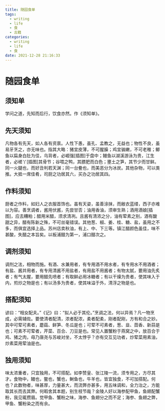 ```yaml
---
title: 随园食单
tags:
  - writing
  - life
  - 食
  - 古籍
categories:
  - writing
  - life
  - 食
date: 2021-12-28 21:16:33
---
```




# 随园食单

## 须知单

学问之道，先知而后行，饮食亦然。作《须知单》。

## 先天须知

凡物各有先天，如人各有资禀。人性下愚，虽孔、孟教之，无益也；物性不良，虽易牙烹之，亦无味也。指其大略：猪宜皮薄，不可腥臊；鸡宜骟嫩，不可老稚；鲫鱼以扁身白肚为佳，乌背者，必崛强[插图]于盘中；鳗鱼以湖溪游泳为贵，江生者，必槎丫[插图]其骨节；谷喂之鸭，其膘肥而白色；壅土之笋，其节少而甘鲜。同一火腿也，而好丑判若天渊；同一台鲞也，而美恶分为冰炭。其他杂物，可以类推。大抵一席佳肴，司厨之功居其六，买办之功居其四。

## 作料须知

厨者之作料，如妇人之衣服首饰也。虽有天姿，虽善涂抹，而敝衣蓝缕，西子亦难以为容。善烹调者，酱用伏酱，先尝甘否；油用香油，须审生熟；酒用酒娘[插图]，应去糟粕；醋用米醋，须求清冽。且酱有清浓之分，油有荤素之别，酒有酸甜之异，醋有陈新之殊，不可丝毫错误。其他葱、椒、姜、桂、糖、盐，虽用之不多，而俱宜选择上品。苏州店卖秋油，有上、中、下三等。镇江醋颜色虽佳，味不甚酸，失醋之本旨矣。以板浦醋为第一，浦口醋次之。

## 调剂须知

调剂之法，相物而施。有酒、水兼用者，有专用酒不用水者，有专用水不用酒者；有盐、酱并用者，有专用清酱不用盐者，有用盐不用酱者；有物太腻，要用油先炙者；有气太腥，要用醋先喷者；有取鲜必用冰糖者；有以干燥为贵者，使其味入于内，煎炒之物是也；有以汤多为贵者，使其味溢于外，清浮之物是也。

## 搭配须知

谚曰：“相女配夫。”《记》曰：“拟人必于其伦。”烹调之法，何以异焉？凡一物烹成，必需辅佐。要使清者配清，浓者配浓，柔者配柔，刚者配刚，方有和合之妙。其中可荤可素者，蘑菇、鲜笋、冬瓜是也；可荤不可素者，葱、韭、茴香、新蒜是也；可素不可荤者，芹菜、百合、刀豆是也。常见人置蟹粉于燕窝之中，放百合于鸡、猪之肉，毋乃唐尧与苏峻对坐，不太悖乎？亦有交互见功者，炒荤菜用素油，炒素菜用荤油是也。

## 独用须知

味太浓重者，只宜独用，不可搭配。如李赞皇、张江陵一流，须专用之，方尽其才。食物中，鳗也，鳖也，蟹也，鲥鱼也，牛羊也，皆宜独食，不可加搭配。何也？此数物者，味甚厚，力量甚大，而流弊亦甚多，用五味调和，全力治之，方能取其长而去其弊。何暇舍其本题，别生枝节哉？金陵人好以海参配甲鱼，鱼翅配蟹粉，我见辄攒眉。觉甲鱼、蟹粉之味，海参、鱼翅分之而不足；海参、鱼翅之弊，甲鱼、蟹粉染之而有余。




